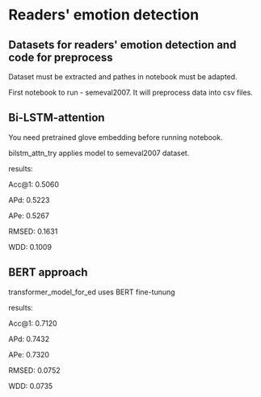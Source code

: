 <h1>Readers' emotion detection</h1>
<h2>Datasets for readers' emotion detection and code for preprocess</h2>
<p>Dataset must be extracted and pathes in notebook must be adapted.</p>
<p>First notebook to run - semeval2007. It will preprocess data into csv files.</p>
<h2>Bi-LSTM-attention</h2>
<p>You need pretrained glove embedding before running notebook.</p>
<p>bilstm_attn_try applies model to semeval2007 dataset.</p>
<p>results:</p>
<p>Acc@1: 0.5060</p>
<p>APd: 0.5223</p>
<p>APe: 0.5267</p>
<p>RMSED: 0.1631</p>
<p>WDD: 0.1009</p>
<h2>BERT approach</h2>
<p>transformer_model_for_ed uses BERT fine-tunung</p>
<p>results:</p>
<p>Acc@1: 0.7120</p>
<p>APd: 0.7432</p>
<p>APe: 0.7320</p>
<p>RMSED: 0.0752</p>
<p>WDD: 0.0735</p>
